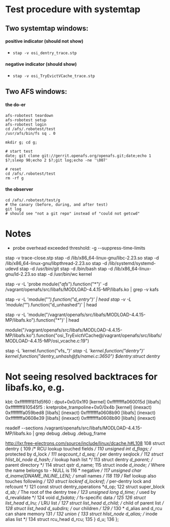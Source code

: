 # Test procedure with systemtap
## Two systemtap windows:
#### positive indicator (should not show)
* `stap -v osi_dentry_trace.stp`

#### negative indicator (should show)
* `stap -v osi_TryEvictVCache_trace.stp`

## Two AFS windows:
#### the do-er
```
afs-robotest teardown
afs-robotest setup
afs-robotest login
cd /afs/.robotest/test
/usr/afs/bin/fs sq . 0

mkdir g; cd g;

# start test
date; git clone git://gerrit.openafs.org/openafs.git;date;echo 1 $?;sleep 90;echo 2 $?;git log;echo -ne '\007'

# reset
cd /afs/.robotest/test
rm -rf g
```
#### the observer
```
cd /afs/.robotest/test/g
# the canary (before, during, and after test)
git log
# should see "not a git repo" instead of "could not getcwd"
```

# Notes
- probe overhead exceeded threshold: -g --suppress-time-limits

stap -v trace-close.stp stap -d /lib/x86_64-linux-gnu/libc-2.23.so stap -d /lib/x86_64-linux-gnu/libpthread-2.23.so stap -d /lib/systemd/systemd-udevd stap -d /usr/bin/git stap -d /bin/bash stap -d /lib/x86_64-linux-gnu/ld-2.23.so stap -d /usr/bin/wc kernel


stap -v -L 'probe module("*afs*").function("*")' -d /vagrant/openafs/src/libafs/MODLOAD-4.4.15-MP/libafs.ko | grep -v kafs

stap -v -L 'module("*").function("d_entry")' | head
stap -v -L 'module("*").function("d_unhashed")' | head

stap -v -L 'module("/vagrant/openafs/src/libafs/MODLOAD-4.4.15-MP/libafs.ko").function("*")' | head

  module("/vagrant/openafs/src/libafs/MODLOAD-4.4.15-MP/libafs.ko").function("osi_TryEvictVCache@/vagrant/openafs/src/libafs/MODLOAD-4.4.15-MP/osi_vcache.c:19")


stap -L 'kernel.function("vfs_*")'
stap -L 'kernel.function("*dentry*")'
  kernel.function("dentry_unhash@fs/namei.c:3650") $dentry:struct dentry*


# Not seeing resolved backtraces for libafs.ko, e.g.
kbt:
 0xffffffff811d5f60 : dput+0x0/0x1f0 [kernel]
 0xffffffffa060015d [libafs]
 0xffffffff810545f5 : kretprobe_trampoline+0x0/0x4b [kernel] (inexact)
 0xffffffffa059bed8 [libafs] (inexact)
 0xffffffffa0608b90 [libafs] (inexact)
 0xffffffffa0608e39 [libafs] (inexact)
 0xffffffffa0608b90 [libafs] (inexact)

readelf --sections /vagrant/openafs/src/libafs/MODLOAD-4.4.15-MP/libafs.ko | grep debug
.debug .debug_frame

http://lxr.free-electrons.com/source/include/linux/dcache.h#L108
  108 struct dentry {
  109         /* RCU lookup touched fields */
  110         unsigned int d_flags;           /* protected by d_lock */
  111         seqcount_t d_seq;               /* per dentry seqlock */
  112         struct hlist_bl_node d_hash;    /* lookup hash list */
  113         struct dentry *d_parent;        /* parent directory */
  114         struct qstr d_name;
  115         struct inode *d_inode;          /* Where the name belongs to - NULL is
  116                                          * negative */
  117         unsigned char d_iname[DNAME_INLINE_LEN];        /* small names */
  118
  119         /* Ref lookup also touches following */
  120         struct lockref d_lockref;       /* per-dentry lock and refcount */
  121         const struct dentry_operations *d_op;
  122         struct super_block *d_sb;       /* The root of the dentry tree */
  123         unsigned long d_time;           /* used by d_revalidate */
  124         void *d_fsdata;                 /* fs-specific data */
  125
  126         struct list_head d_lru;         /* LRU list */
  127         struct list_head d_child;       /* child of parent list */
  128         struct list_head d_subdirs;     /* our children */
  129         /*
  130          * d_alias and d_rcu can share memory
  131          */
  132         union {
  133                 struct hlist_node d_alias;      /* inode alias list */
  134                 struct rcu_head d_rcu;
  135         } d_u;
  136 };
